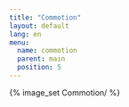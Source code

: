 ```yaml
---
title: "Commotion"
layout: default
lang: en
menu:
  name: commotion
  parent: main
  position: 5
---
```

{% image_set Commotion/ %}
